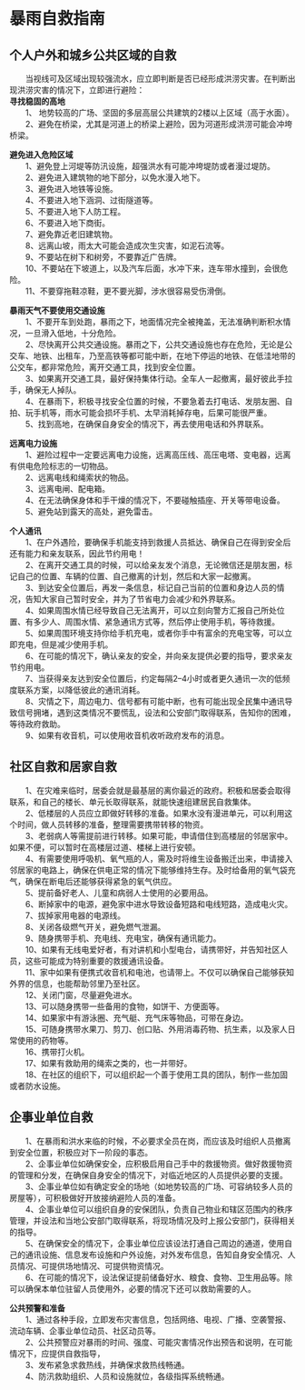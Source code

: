 # 暴雨自救指南  

## 个人户外和城乡公共区域的自救  
&emsp;&emsp;当视线可及区域出现较强流水，应立即判断是否已经形成洪涝灾害。在判断出现洪涝灾害的情况下，立即进行避险：  
**寻找稳固的高地**  
&emsp;&emsp;1、 地势较高的广场、坚固的多层高层公共建筑的2楼以上区域（高于水面）。  
&emsp;&emsp;2、避免在桥梁，尤其是河道上的桥梁上避险，因为河道形成洪涝可能会冲垮桥梁。  

**避免进入危险区域**  
&emsp;&emsp;1、避免登上河堤等防汛设施，超强洪水有可能冲垮堤防或者漫过堤防。  
&emsp;&emsp;2、避免进入建筑物的地下部分，以免水漫入地下。  
&emsp;&emsp;3、避免进入地铁等设施。  
&emsp;&emsp;4、不要进入地下涵洞、过街隧道等。  
&emsp;&emsp;5、不要进入地下人防工程。  
&emsp;&emsp;6、不要进入地下商街。  
&emsp;&emsp;7、避免靠近老旧建筑物。  
&emsp;&emsp;8、远离山坡，雨太大可能会造成次生灾害，如泥石流等。  
&emsp;&emsp;9、不要站在树下和树旁，不要靠近广告牌。  
&emsp;&emsp;10、不要站在下坡道上，以及汽车后面，水冲下来，连车带水撞到，会很危险。  
&emsp;&emsp;11、不要穿拖鞋凉鞋，更不要光脚，涉水很容易受伤滑倒。  

**暴雨天气不要使用交通设施**  
&emsp;&emsp;1、不要开车到处跑，暴雨之下，地面情况完全被掩盖，无法准确判断积水情况，一旦滑入低地，十分危险。  
&emsp;&emsp;2、尽快离开公共交通设施。暴雨之下，公共交通设施也存在危险，无论是公交车、地铁、出租车，乃至高铁等都可能中断，在地下停运的地铁、在低洼地带的公交车，都非常危险，离开交通工具，找到安全位置。  
&emsp;&emsp;3、如果离开交通工具，最好保持集体行动。全车人一起撤离，最好彼此手拉手，确保无人掉队。  
&emsp;&emsp;4、在暴雨下，积极寻找安全位置的时候，不要急着去打电话、发朋友圈、自拍、玩手机等，雨水可能会损坏手机、太早消耗掉存电，后果可能很严重。  
&emsp;&emsp;5、找到高地，在确保自身安全的情况下，再去使用电话和外界联系。  

**远离电力设施**  
&emsp;&emsp;1、避险过程中一定要远离电力设施，远离高压线、高压电塔、变电器，远离有供电危险标志的一切物品。  
&emsp;&emsp;2、远离电线和绳索状的物品。  
&emsp;&emsp;3、远离电闸、配电箱。  
&emsp;&emsp;4、在无法确保身体和手干燥的情况下，不要碰触插座、开关等带电设备。  
&emsp;&emsp;5、避免站到露天的高处，避免雷击。  

**个人通讯**  
&emsp;&emsp;1、在户外遇险，要确保手机能支持到救援人员抵达、确保自己在得到安全后还有能力和亲友联系，因此节约用电！  
&emsp;&emsp;2、在离开交通工具的时候，可以给亲友发个消息，无论微信还是朋友圈，标记自己的位置、车辆的位置、自己撤离的计划，然后和大家一起撤离。  
&emsp;&emsp;3、到达安全位置后，再发一条信息，标记自己当前的位置和身边人员的情况，告知大家自己暂时安全，并为了节省电力会减少和外界联系。  
&emsp;&emsp;4、如果周围水情已经导致自己无法离开，可以立刻向警方汇报自己所处位置、有多少人、周围水情、紧急通讯方式等，然后停止使用手机，等待救援。  
&emsp;&emsp;5、如果周围环境支持你给手机充电，或者你手中有富余的充电宝等，可以立即充电，但是减少使用手机。  
&emsp;&emsp;6、在可能的情况下，确认亲友的安全，并向亲友提供必要的指导，要求亲友节约用电。  
&emsp;&emsp;7、当获得亲友达到安全位置后，约定每隔2–4小时或者更久通讯一次的低频度联系方案，以降低彼此的通讯消耗。  
&emsp;&emsp;8、灾情之下，周边电力、信号都有可能中断，也有可能出现全民集中通讯导致信号拥堵，遇到这类情况不要慌乱，设法和公安部门取得联系，告知你的困难，等待政府救助。  
&emsp;&emsp;9、如果有收音机，可以使用收音机收听政府发布的消息。  

## 社区自救和居家自救  
&emsp;&emsp;1、在灾难来临时，居委会就是最基层的离你最近的政府。积极和居委会取得联系，和自己的楼长、单元长取得联系，就能快速组建居民自救集体。  
&emsp;&emsp;2、低楼层的人员应立即做好转移的准备。如果水没有漫进单元，可以利用这个时间，做人员转移的准备，整理需要携带转移的物资。  
&emsp;&emsp;3、老弱病人等需提前进行转移。如果可能，申请借住到高楼层的邻居家中。如果不便，可以暂时在高楼层过道、楼梯上进行安顿。  
&emsp;&emsp;4、有需要使用呼吸机、氧气瓶的人，需及时将维生设备搬迁出来，申请接入邻居家的电路上，确保在供电正常的情况下能够维持生存。及时给备用的氧气袋充气，确保在断电后还能够获得紧急的氧气供应。  
&emsp;&emsp;5、提前备好老人、儿童和病弱人士使用的必要用品。  
&emsp;&emsp;6、断掉家中的电源，避免家中进水导致设备短路和电线短路，造成电火灾。  
&emsp;&emsp;7、拔掉家用电器的电源线。  
&emsp;&emsp;8、关闭各级燃气开关，避免燃气泄漏。  
&emsp;&emsp;9、随身携带手机、充电线、充电宝，确保有通讯能力。  
&emsp;&emsp;10、如果有无线电爱好者，有对讲机和小型电台，请携带好，并告知社区人员，这些可能成为特别重要的救援通讯设备。  
&emsp;&emsp;11、家中如果有便携式收音机和电池，也请带上。不仅可以确保自己能够获知外界的信息，也能帮助邻里乃至社区。  
&emsp;&emsp;12、关闭门窗，尽量避免进水。  
&emsp;&emsp;13、可以随身携带一些备用的食物，如饼干、方便面等。  
&emsp;&emsp;14、如果家中有游泳圈、充气艇、充气床等物品，可带在身边。  
&emsp;&emsp;15、可随身携带水果刀、剪刀、创口贴、外用消毒药物、抗生素，以及家人日常使用的药物等。  
&emsp;&emsp;16、携带打火机。  
&emsp;&emsp;17、如果有救助用的绳索之类的，也一并带好。  
&emsp;&emsp;18、在社区的组织下，可以组织起一个善于使用工具的团队，制作一些加固或者防水设施。  

## 企事业单位自救  
&emsp;&emsp;1、在暴雨和洪水来临的时候，不必要求全员在岗，而应该及时组织人员撤离到安全位置，积极应对下一阶段的事态。  
&emsp;&emsp;2、企事业单位如确保安全，应积极启用自己手中的救援物资。做好救援物资的管理和分发，在确保自身安全的情况下，对临近地区的人员提供必要的支援。  
&emsp;&emsp;3、企事业单位如有确定安全的场地（如地势较高的广场、可容纳较多人员的房屋等），可积极做好开放接纳避险人员的准备。  
&emsp;&emsp;4、企事业单位可以组织自身的安保团队，负责自己物业和辖区范围内的秩序管理，并设法和当地公安部门取得联系，将现场情况及时上报公安部门，获得相关的指导。  
&emsp;&emsp;5、在确保安全的情况下，企事业单位应该设法打通自己周边的通道，使用自己的通讯设施、信息发布设施和户外设施，对外发布信息，告知自身安全情况、人员情况、可提供场地情况、可提供物资情况。  
&emsp;&emsp;6、在可能的情况下，设法保证提前储备好水、粮食、食物、卫生用品等。除可以确保本单位驻留人员使用外，必要的情况下还可以救助需要的人。  

**公共预警和准备**  
&emsp;&emsp;1、通过各种手段，立即发布灾害信息，包括网络、电视、广播、空袭警报、流动车辆、企事业单位动员、社区动员等。  
&emsp;&emsp;2、公共预警应对暴雨的时间、强度、可能灾害情况作出预告和说明，在可能情况下，应提供自救指导，  
&emsp;&emsp;3、发布紧急求救热线，并确保求救热线畅通。  
&emsp;&emsp;4、防汛救助组织、人员和设施就位，各级指挥系统畅通。  